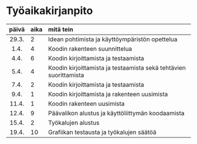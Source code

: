 # Työaikakirjanpito

| päivä | aika | mitä tein  |
| :----:|:-----| :-----|
| 29.3. | 2    | Idean pohtimista ja käyttöympäristön opettelua |
| 1.4.  | 4    | Koodin rakenteen suunnittelua |
| 4.4.  | 6    | Koodin kirjoittamista ja testaamista |
| 5.4.  | 4    | Koodin kirjoittamista ja testaamista sekä tehtävien suorittamista|
| 7.4.  | 2    | Koodin kirjoittamista ja testaamista |
| 9.4.  | 1    | Koodin kirjoittamista ja rakenteen uusimista |
| 11.4. | 1    | Koodin rakenteen uusimista |
| 12.4. | 9    | Päävalikon alustus ja käyttöliittymän koodaamista |
| 15.4. | 2    | Työkalujen alustus |
| 19.4. | 10   | Grafiikan testausta ja työkalujen säätöä |

